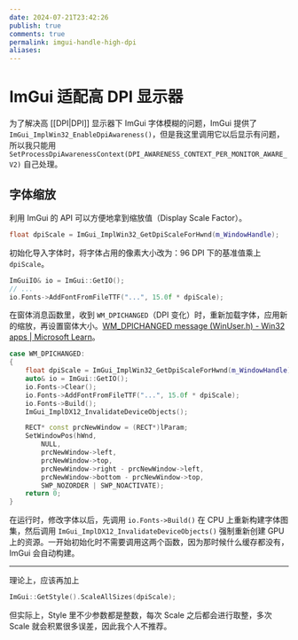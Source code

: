 ```yaml
---
date: 2024-07-21T23:42:26
publish: true
comments: true
permalink: imgui-handle-high-dpi
aliases:
---
```


# ImGui 适配高 DPI 显示器

为了解决高 [[DPI|DPI]] 显示器下 ImGui 字体模糊的问题，ImGui 提供了 `ImGui_ImplWin32_EnableDpiAwareness()`，但是我这里调用它以后显示有问题，所以我只能用 `SetProcessDpiAwarenessContext(DPI_AWARENESS_CONTEXT_PER_MONITOR_AWARE_V2)` 自己处理。

<!-- more -->

## 字体缩放

利用 ImGui 的 API 可以方便地拿到缩放值（Display Scale Factor）。

``` cpp
float dpiScale = ImGui_ImplWin32_GetDpiScaleForHwnd(m_WindowHandle);
```

初始化导入字体时，将字体占用的像素大小改为：96 DPI 下的基准值乘上 `dpiScale`。

``` cpp
ImGuiIO& io = ImGui::GetIO();
// ...
io.Fonts->AddFontFromFileTTF("...", 15.0f * dpiScale);
```

在窗体消息函数里，收到 `WM_DPICHANGED`（DPI 变化）时，重新加载字体，应用新的缩放，再设置窗体大小。[WM_DPICHANGED message (WinUser.h) - Win32 apps | Microsoft Learn](https://learn.microsoft.com/en-us/windows/win32/hidpi/wm-dpichanged)。

``` cpp
case WM_DPICHANGED:
{
    float dpiScale = ImGui_ImplWin32_GetDpiScaleForHwnd(m_WindowHandle);
    auto& io = ImGui::GetIO();
    io.Fonts->Clear();
    io.Fonts->AddFontFromFileTTF("...", 15.0f * dpiScale);
    io.Fonts->Build();
    ImGui_ImplDX12_InvalidateDeviceObjects();

    RECT* const prcNewWindow = (RECT*)lParam;
    SetWindowPos(hWnd,
        NULL,
        prcNewWindow->left,
        prcNewWindow->top,
        prcNewWindow->right - prcNewWindow->left,
        prcNewWindow->bottom - prcNewWindow->top,
        SWP_NOZORDER | SWP_NOACTIVATE);
    return 0;
}
```

在运行时，修改字体以后，先调用 `io.Fonts->Build()` 在 CPU 上重新构建字体图集，然后调用 `ImGui_ImplDX12_InvalidateDeviceObjects()` 强制重新创建 GPU 上的资源。一开始初始化时不需要调用这两个函数，因为那时候什么缓存都没有，ImGui 会自动构建。

---

理论上，应该再加上

``` cpp
ImGui::GetStyle().ScaleAllSizes(dpiScale);
```

但实际上，Style 里不少参数都是整数，每次 Scale 之后都会进行取整，多次 Scale 就会积累很多误差，因此我个人不推荐。
